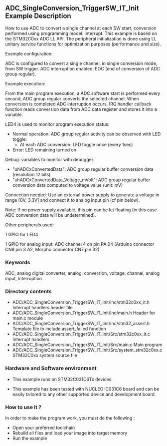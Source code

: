 ## <b>ADC_SingleConversion_TriggerSW_IT_Init Example Description</b>

How to use ADC to convert a single channel at each SW start,
conversion performed using programming model: interrupt.
This example is based on the STM32C0xx ADC LL API.
The peripheral initialization is done using LL unitary service functions
for optimization purposes (performance and size).

Example configuration:

ADC is configured to convert a single channel, in single conversion mode, from SW trigger.
ADC interruption enabled: EOC (end of conversion of ADC group regular).

Example execution:

From the main program execution, a ADC software start is performed
every second, ADC group regular converts the selected channel.
When conversion is completed ADC interruption occurs.
IRQ handler callback function reads conversion data from ADC data register
and stores it into a variable.

LED4 is used to monitor program execution status:

- Normal operation: ADC group regular activity can be observed with LED toggle:
  - At each ADC conversion: LED toggle once (every 1sec)
- Error: LED remaining turned on

Debug: variables to monitor with debugger:

- "uhADCxConvertedData": ADC group regular buffer conversion data (resolution 12 bits)
- "uhADCxConvertedData_Voltage_mVolt": ADC group regular buffer conversion data computed to voltage value (unit: mV)

Connection needed:
Use an external power supply to generate a voltage in range [0V; 3.3V]
and connect it to analog input pin (cf pin below).

Note: If no power supply available, this pin can be let floating (in this case
      ADC conversion data will be undetermined).

Other peripherals used:

  1 GPIO for LED4

  1 GPIO for analog input: ADC channel 4 on pin PA.04 (Arduino connector CN8 pin 3 A2, Morpho connector CN7 pin 32)

### <b>Keywords</b>

ADC, analog digital converter, analog, conversion, voltage, channel, analog input, interruption

### <b>Directory contents</b>

  - ADC/ADC_SingleConversion_TriggerSW_IT_Init/Inc/stm32c0xx_it.h          Interrupt handlers header file
  - ADC/ADC_SingleConversion_TriggerSW_IT_Init/Inc/main.h                  Header for main.c module
  - ADC/ADC_SingleConversion_TriggerSW_IT_Init/Inc/stm32_assert.h          Template file to include assert_failed function
  - ADC/ADC_SingleConversion_TriggerSW_IT_Init/Src/stm32c0xx_it.c          Interrupt handlers
  - ADC/ADC_SingleConversion_TriggerSW_IT_Init/Src/main.c                  Main program
  - ADC/ADC_SingleConversion_TriggerSW_IT_Init/Src/system_stm32c0xx.c      STM32C0xx system source file


### <b>Hardware and Software environment</b>

  - This example runs on STM32C031C6Tx devices.

  - This example has been tested with NUCLEO-C031C6 board and can be
    easily tailored to any other supported device and development board.

### <b>How to use it ?</b>

In order to make the program work, you must do the following :

 - Open your preferred toolchain
 - Rebuild all files and load your image into target memory
 - Run the example